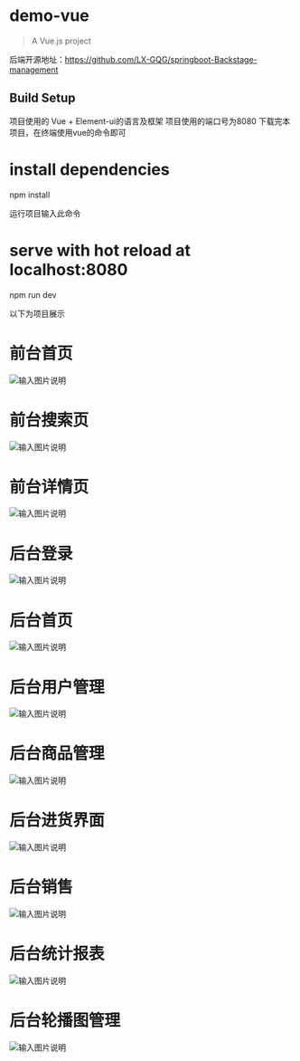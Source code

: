 # demo-vue

> A Vue.js project

后端开源地址：https://github.com/LX-GQG/springboot-Backstage-management

## Build Setup

项目使用的 Vue + Element-ui的语言及框架
项目使用的端口号为8080
下载完本项目，在终端使用vue的命令即可
# install dependencies
npm install

运行项目输入此命令
# serve with hot reload at localhost:8080
npm run dev

以下为项目展示
# 前台首页
![输入图片说明](QQ%E5%9B%BE%E7%89%8720211204201336.jpg)
# 前台搜索页
![输入图片说明](static/upload/reception.png)
# 前台详情页
![输入图片说明](static/upload/reception1.png)
# 后台登录
![输入图片说明](static/upload/backstage.png)
# 后台首页
![输入图片说明](static/upload/backstage1.png)
# 后台用户管理
![输入图片说明](static/upload/backstage2.png)
# 后台商品管理
![输入图片说明](static/upload/backstage3.png)
# 后台进货界面
![输入图片说明](static/upload/backstage4.png)
# 后台销售
![输入图片说明](static/upload/backstage5.png)
# 后台统计报表
![输入图片说明](static/upload/backstage6.png)
# 后台轮播图管理
![输入图片说明](static/upload/backstage7.png)
